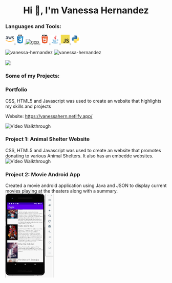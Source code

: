 <h1 align="center">Hi 👋, I'm Vanessa Hernandez</h1>

<h3 align="left">Languages and Tools:</h3>
<p align="left"> <a href="https://aws.amazon.com" target="_blank" rel="noreferrer"> <img src="https://raw.githubusercontent.com/devicons/devicon/master/icons/amazonwebservices/amazonwebservices-original-wordmark.svg" alt="aws" width="28" height="28"/> </a> <a href="https://www.w3schools.com/css/" target="_blank" rel="noreferrer"> <img src="https://raw.githubusercontent.com/devicons/devicon/master/icons/css3/css3-original-wordmark.svg" alt="css3" width="28" height="28"/> </a> <a href="https://cloud.google.com" target="_blank" rel="noreferrer"> <img src="https://www.vectorlogo.zone/logos/google_cloud/google_cloud-icon.svg" alt="gcp" width="28" height="28"/> </a> <a href="https://www.w3.org/html/" target="_blank" rel="noreferrer"> <img src="https://raw.githubusercontent.com/devicons/devicon/master/icons/html5/html5-original-wordmark.svg" alt="html5" width="28" height="28"/> </a> <a href="https://www.java.com" target="_blank" rel="noreferrer"> <img src="https://raw.githubusercontent.com/devicons/devicon/master/icons/java/java-original.svg" alt="java" width="28" height="28"/> </a> <a href="https://developer.mozilla.org/en-US/docs/Web/JavaScript" target="_blank" rel="noreferrer"> <img src="https://raw.githubusercontent.com/devicons/devicon/master/icons/javascript/javascript-original.svg" alt="javascript" width="28" height="28"/> </a> <a href="https://www.python.org" target="_blank" rel="noreferrer"> <img src="https://raw.githubusercontent.com/devicons/devicon/master/icons/python/python-original.svg" alt="python" width="28" height="28"/> </a> </p>

<p><img align="center" src="https://github-readme-stats-lime-kappa.vercel.app/api/top-langs/?username=Vanessa-Hernandez" alt="vanessa-hernandez"   width="200" />

<img align="center" src="https://github-readme-streak-stats.herokuapp.com/?user=vanessa-hernandez&" alt="vanessa-hernandez" width="410" />
</p>
<img align="center" width="800" src="https://github-profile-summary-cards.vercel.app/api/cards/profile-details?username=vanessa-hernandez"> 


<h3 align="left">Some of my Projects:</h3>


<h3 align="left">Portfolio</h3>
CSS, HTML5 and Javascript was used to create an website that highlights my skills and projects

Website: 
https://vanessahern.netlify.app/

<img src='Portfolio1.gif' title='Video Walkthrough' width=330 alt='Video Walkthrough' />






<h3 align="left">Project 1: Animal Shelter Website</h3>
CSS, HTML5 and Javascript was used to create an website that promotes donating to various Animal Shelters. It also has an embedde websites.

<img src='Demo (1).gif' title='Video Walkthrough' width=330 alt='Video Walkthrough' />




<h3 align="left">Project 2: Movie Android App</h3>
Created a movie android application using Java and JSON to display current movies playing at the theaters along with a summary.

<img src='Flixster.gif' title='Video Walkthrough' width=150 alt='Video Walkthrough' />
